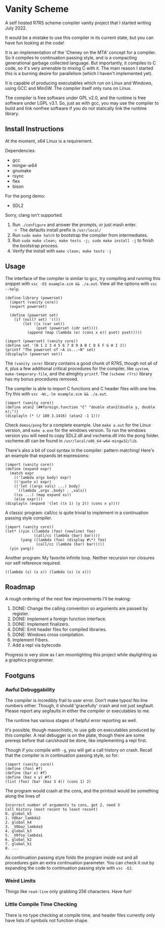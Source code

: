 # Vanity Scheme

A self hosted R7RS scheme compiler vanity project that I started writing July 2022.

It would be a mistake to use this compiler in its current state, but you can have fun looking at the code!

It is an implementation of the 'Cheney on the MTA' concept for a compiler. So it compiles to continuation passing style, and is a compacting generational garbage collected language. But importantly, it compiles to C code, so it's very amenable to mixing C with it. The main reason I started this is a burning desire for parallelism (which I haven't implemented yet).

It is capable of producing executables which run on Linux and Windows, using GCC and MinGW. The compiler itself only runs on Linux.

The compiler is free software under GPL v2.0, and the runtime is free software under LGPL v3.1. So, just as with gcc, you may use the compiler to build and link nonfree software if you do not statically link the runtime library.

## Install Instructions

At the moment, x64 Linux is a requirement.

Dependencies:
* gcc
* mingw-w64
* gnumake
* rsync
* flex
* bison

For the pong demo:
* SDL2

Sorry, clang isn't supported.

1. Run `./configure` and answer the prompts, or just mash enter.
	* The defaults install prefix is `/usr/local/`
3. Run `sudo make hatch` to bootstrap the compiler from intermediates.
4. Run `sudo make clean; make tests -j; sudo make install -j` to finish the bootstrap process.
5. Verify the install with `make clean; make tests -j`

## Usage

The interface of the compiler is similar to gcc, try compiling and running this snippet with `vsc -O3 example.scm && ./a.out`. View all the options with `vsc --help`.

```
(define-library (powerset)
  (import (vanity core))
  (export powerset)

  (define (powerset set)
    (if (null? set) '(())
        (let ((x (car set))
              (pset (powerset (cdr set))))
          (append (map (lambda (e) (cons x e)) pset) pset)))))

(import (powerset) (vanity core))
(define set '(0 1 2 3 4 5 6 7 8 9 A B C D E F G H I J))
(printf "The powerset of ~A is...~N" set)
(displayln (powerset set))
```

The `(vanity core)` library contains a good chunk of R7RS, though not all of it, plus a few additional critical procedures for the compiler, like `system`, `make-temporary-file`, and the almighty `printf`. The `(scheme r7rs)` library has my bonus procedures removed.

The compiler is able to import C functions and C header files with one line. Try this with `vsc -Wc,-lm example.scm && ./a.out`.

```
(import (vanity core))
(define atan2 (##foreign.function "C" "double atan2(double y, double x);"))
(displayln (* (/ 180 3.1416) (atan2 -1 1)))
```

Check `demos/pong` for a complete example. Use `make a.out` for the Linux version, and `make a.exe` for the windows version. To run the windows version you will need to copy SDL2.dll and vscheme.dll into the pong folder. vscheme.dll can be found in `/usr/local/x86_64-w64-mingw32/lib`.

There's also a bit of cool syntax in the compiler: pattern matching! Here's an example that expands let expressions:

```
(import (vanity core))
(define (expand expr)
  (match expr
    (('lambda args body) expr)
    (('quote x) expr)
    (('let ((args vals) ...) body) 
     `((lambda ,args ,body) . ,vals))
    ((xs ...) (map expand xs))
    (else expr)))
(displayln (expand '(let ((x 1) (y 2)) (cons x y))))
```

A classic program: call/cc is quite trivial to implement in a continuation passing style compiler.

```
(import (vanity core))
(let* ((yin ((lambda (foo) (newline) foo)
             (call/cc (lambda (bar) bar))))
       (yang ((lambda (foo) (display #\*) foo)
              (call/cc (lambda (bar) bar)))))
  (yin yang))
```

Another program: My favorite infinite loop. Neither recursion nor closures nor self reference required.

```
((lambda (x) (x x)) (lambda (x) (x x)))
```

## Roadmap

A rough ordering of the next few improvements I'll be making:

1. DONE: Change the calling convention so arguments are passed by register.
2. DONE: Implement a foreign function interface.
3. DONE: Implement finalizers.
4. DONE: Emit header files for compiled libraries.
5. DONE: Windows cross compilation.
6. Implement Fibers.
7. Add a repl via bytecode

Progress is very slow as I am moonlighting this project while daylighting as a graphics programmer.

## Footguns

### Awful Debuggability

The compiler is incredibly frail to user error. Don't make typos! No line numbers either. Though, it should 'gracefully' crash and not just segfault. Please report any segfaults in either the compiler or executables to me.

The runtime has various stages of helpful error reporting as well.

It's possible, though masochistic, to use gdb on executables produced by this compiler. A real debugger is on the plate, though there are some prereqs before that can/should be done, like implementing a repl first.

Though if you compile with `-g`, you will get a call history on crash. Recall that the compiler is in continuation passing style, so for:

```
(import (vanity core))
(define (foo) #f)
(define (bar x) #f)
(define (baz x y) #f)
(list (foo) (bar (baz 3 4)) (cons 1) 2)
```

The program would crash at the cons, and the printout would be something along the lines of

```
Incorrect number of arguments to cons, got 2, need 3
Call History (most recent to least recent)
0. global_k5
1. V0bar_lambda2
2. global_k4
3. _V0baz_lambda3
4. global_k3
5. _V0foo_lambda1
6. global_k2
7. global_k1
8. ...
```

As continuation passing style folds the program inside out and all procedures gain an extra continuation parameter.  You can check it out by expanding the code to continuation passing style with `vsc -E2`.

### Weird Limits

Things like `read-line` only grabbing 256 characters. Have fun!

### Little Compile Time Checking

There is no type checking at compile time, and header files currently only have lists of symbols not function shape.
